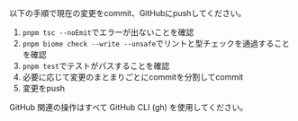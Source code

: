 以下の手順で現在の変更をcommit、GitHubにpushしてください。

1. `pnpm tsc --noEmit`でエラーが出ないことを確認
2. `pnpm biome check --write --unsafe`でリントと型チェックを通過することを確認
3. `pnpm test`でテストがパスすることを確認
4. 必要に応じて変更のまとまりごとにcommitを分割してcommit
5. 変更をpush

GitHub 関連の操作はすべて GitHub CLI (gh) を使用してください。
